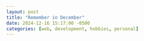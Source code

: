 ```yaml
---
layout: post
title: "Remember in December"
date: 2024-12-16 15:17:00 -0500
categories: [web, development, hobbies, personal]
---
```

